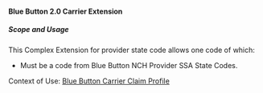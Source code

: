 #### Blue Button 2.0 Carrier Extension


##### Scope and Usage

This Complex Extension for provider state code allows one code of which:

* Must be a code from Blue Button NCH Provider SSA State Codes.

Context of Use: [Blue Button Carrier Claim Profile]({{site.data.structuredefinitions.bluebutton-carrier-claim.path}})

